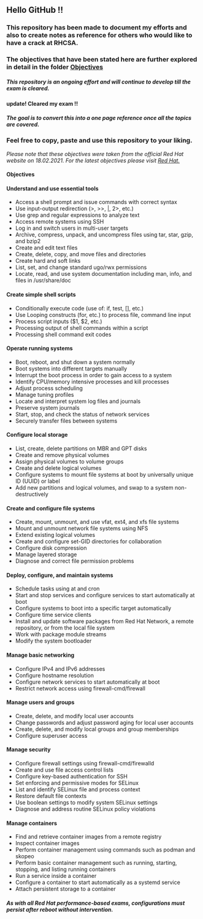 ## Hello GitHub !!

### This repository has been made to document my efforts and also to create notes as reference for others who would like to have a crack at RHCSA.

### The objectives that have been stated here are further explored in detail in the folder [Objectives](/Objectives)

##### This repository is an ongoing effort and will continue to develop till the exam is cleared. 
**update! Cleared my exam !!**
##### The goal is to convert this into a one page reference once all the topics are covered.

### Feel free to copy, paste and use this repository to your liking. 

_Please note that these objectives were taken from the official Red Hat website on 18.02.2021. For the latest objectives please visit [Red Hat.](https://www.redhat.com/en/services/training/ex200-red-hat-certified-system-administrator-rhcsa-exam?section=Objectives)_


#### Objectives 

#### Understand and use essential tools
- Access a shell prompt and issue commands with correct syntax
- Use input-output redirection (>, >>, |, 2>, etc.)
- Use grep and regular expressions to analyze text
- Access remote systems using SSH
- Log in and switch users in multi-user targets
- Archive, compress, unpack, and uncompress files using tar, star, gzip, and bzip2
- Create and edit text files
- Create, delete, copy, and move files and directories
- Create hard and soft links
- List, set, and change standard ugo/rwx permissions
- Locate, read, and use system documentation including man, info, and files in /usr/share/doc
#### Create simple shell scripts
- Conditionally execute code (use of: if, test, [], etc.)
- Use Looping constructs (for, etc.) to process file, command line input
- Process script inputs ($1, $2, etc.)
- Processing output of shell commands within a script
- Processing shell command exit codes
#### Operate running systems
- Boot, reboot, and shut down a system normally
- Boot systems into different targets manually
- Interrupt the boot process in order to gain access to a system
- Identify CPU/memory intensive processes and kill processes
- Adjust process scheduling
- Manage tuning profiles
- Locate and interpret system log files and journals
- Preserve system journals
- Start, stop, and check the status of network services
- Securely transfer files between systems
#### Configure local storage
- List, create, delete partitions on MBR and GPT disks
- Create and remove physical volumes
- Assign physical volumes to volume groups
- Create and delete logical volumes
- Configure systems to mount file systems at boot by universally unique ID (UUID) or label
- Add new partitions and logical volumes, and swap to a system non-destructively
#### Create and configure file systems
- Create, mount, unmount, and use vfat, ext4, and xfs file systems
- Mount and unmount network file systems using NFS
- Extend existing logical volumes
- Create and configure set-GID directories for collaboration
- Configure disk compression
- Manage layered storage
- Diagnose and correct file permission problems
#### Deploy, configure, and maintain systems
- Schedule tasks using at and cron
- Start and stop services and configure services to start automatically at boot
- Configure systems to boot into a specific target automatically
- Configure time service clients
- Install and update software packages from Red Hat Network, a remote repository, or from the local file system
- Work with package module streams
- Modify the system bootloader
#### Manage basic networking
- Configure IPv4 and IPv6 addresses
- Configure hostname resolution
- Configure network services to start automatically at boot
- Restrict network access using firewall-cmd/firewall
#### Manage users and groups
- Create, delete, and modify local user accounts
- Change passwords and adjust password aging for local user accounts
- Create, delete, and modify local groups and group memberships
- Configure superuser access
#### Manage security
- Configure firewall settings using firewall-cmd/firewalld
- Create and use file access control lists
- Configure key-based authentication for SSH
- Set enforcing and permissive modes for SELinux
- List and identify SELinux file and process context
- Restore default file contexts
- Use boolean settings to modify system SELinux settings
- Diagnose and address routine SELinux policy violations
#### Manage containers
- Find and retrieve container images from a remote registry
- Inspect container images
- Perform container management using commands such as podman and skopeo
- Perform basic container management such as running, starting, stopping, and listing running containers
- Run a service inside a container
- Configure a container to start automatically as a systemd service
- Attach persistent storage to a container

##### As with all Red Hat performance-based exams, configurations must persist after reboot without intervention.

